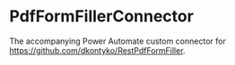 # PdfFormFillerConnector

The accompanying Power Automate custom connector for https://github.com/dkontyko/RestPdfFormFiller.

